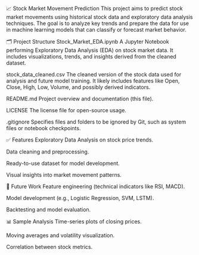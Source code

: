📈 Stock Market Movement Prediction
This project aims to predict stock market movements using historical stock data and exploratory data analysis techniques. The goal is to analyze key trends and prepare the data for use in machine learning models that can classify or forecast market behavior.

🗂️ Project Structure
Stock_Market_EDA.ipynb
A Jupyter Notebook performing Exploratory Data Analysis (EDA) on stock market data. It includes visualizations, trends, and insights derived from the cleaned dataset.

stock_data_cleaned.csv
The cleaned version of the stock data used for analysis and future model training. It likely includes features like Open, Close, High, Low, Volume, and possibly derived indicators.

README.md
Project overview and documentation (this file).

LICENSE
The license file for open-source usage.

.gitignore
Specifies files and folders to be ignored by Git, such as system files or notebook checkpoints.

✅ Features
Exploratory Data Analysis on stock price trends.

Data cleaning and preprocessing.

Ready-to-use dataset for model development.

Visual insights into market movement patterns.

🔧 Future Work
Feature engineering (technical indicators like RSI, MACD).

Model development (e.g., Logistic Regression, SVM, LSTM).

Backtesting and model evaluation.

📊 Sample Analysis 
Time-series plots of closing prices.

Moving averages and volatility visualization.

Correlation between stock metrics.

